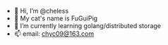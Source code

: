 - 👋 Hi, I’m @cheless
- 👀 My cat's name is FuGuiPig
- 🌱 I’m currently learning golang/distributed storage
- 📫 email: chyc09@163.com

<!---
cheless/cheless is a ✨ special ✨ repository because its `README.md` (this file) appears on your GitHub profile.
You can click the Preview link to take a look at your changes.
--->
